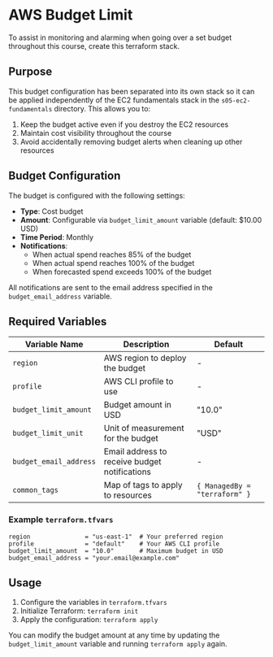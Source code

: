 # AWS Budget Limit

To assist in monitoring and alarming when going over a set budget throughout this course, create this terraform stack.

## Purpose

This budget configuration has been separated into its own stack so it can be applied independently of the EC2 fundamentals stack in the `s05-ec2-fundamentals` directory. This allows you to:

1. Keep the budget active even if you destroy the EC2 resources
2. Maintain cost visibility throughout the course
3. Avoid accidentally removing budget alerts when cleaning up other resources

## Budget Configuration

The budget is configured with the following settings:

- **Type**: Cost budget
- **Amount**: Configurable via `budget_limit_amount` variable (default: $10.00 USD)
- **Time Period**: Monthly
- **Notifications**:
  - When actual spend reaches 85% of the budget
  - When actual spend reaches 100% of the budget
  - When forecasted spend exceeds 100% of the budget

All notifications are sent to the email address specified in the `budget_email_address` variable.

## Required Variables

| Variable Name           | Description                                   | Default                       |
|-------------------------|-----------------------------------------------|-------------------------------|
| `region`                | AWS region to deploy the budget               | -                             |
| `profile`               | AWS CLI profile to use                        | -                             |
| `budget_limit_amount`   | Budget amount in USD                          | "10.0"                        |
| `budget_limit_unit`     | Unit of measurement for the budget            | "USD"                         |
| `budget_email_address`  | Email address to receive budget notifications | -                             |
| `common_tags`           | Map of tags to apply to resources             | `{ ManagedBy = "terraform" }` |

### Example `terraform.tfvars`

   ```hcl
   region               = "us-east-1"  # Your preferred region
   profile              = "default"    # Your AWS CLI profile
   budget_limit_amount  = "10.0"       # Maximum budget in USD
   budget_email_address = "your.email@example.com"
   ```

## Usage

1. Configure the variables in `terraform.tfvars`
2. Initialize Terraform: `terraform init`
3. Apply the configuration: `terraform apply`

You can modify the budget amount at any time by updating the `budget_limit_amount` variable and running `terraform apply` again.